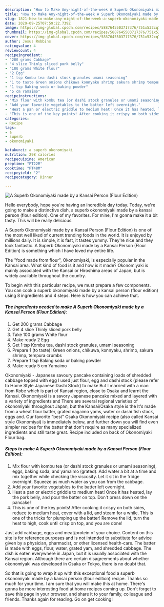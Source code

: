 ```yaml
---
description: "How to Make Any-night-of-the-week A Superb Okonomiyaki made by a Kansai Person (Flour Edition)"
title: "How to Make Any-night-of-the-week A Superb Okonomiyaki made by a Kansai Person (Flour Edition)"
slug: 1821-how-to-make-any-night-of-the-week-a-superb-okonomiyaki-made-by-a-kansai-person-flour-edition
date: 2020-09-25T07:59:22.739Z
image: https://img-global.cpcdn.com/recipes/5887645503717376/751x532cq70/a-superb-okonomiyaki-made-by-a-kansai-person-flour-edition-recipe-main-photo.jpg
thumbnail: https://img-global.cpcdn.com/recipes/5887645503717376/751x532cq70/a-superb-okonomiyaki-made-by-a-kansai-person-flour-edition-recipe-main-photo.jpg
cover: https://img-global.cpcdn.com/recipes/5887645503717376/751x532cq70/a-superb-okonomiyaki-made-by-a-kansai-person-flour-edition-recipe-main-photo.jpg
author: Jesus Robbins
ratingvalue: 4
reviewcount: 4
recipeingredient:
- "200 grams Cabbage"
- "4 slice Thinly sliced pork belly"
- "100 grams White flour"
- "2 Egg"
- "1 tsp Kombu tea dashi stock granules umami seasoning"
- "1 to taste Green onions chikuwa konnyaku shrimp sakura shrimp tempura crumbs"
- "1 tsp Baking soda or baking powder"
- "5 cm Yamaimo"
recipeinstructions:
- "Mix flour with kombu tea (or dashi stock granules or umami seasoning), eggs, baking soda, and yamaimo (grated). Add water a bit at a time and mix together while checking the viscosity. Let it sit in the fridge overnight. Squeeze as much water as you can from the cabbage."
- "Add your favorite vegetables to the batter left overnight."
- "Heat a pan or electric griddle to medium heat! Once it has heated, lay the pork belly, and pour the batter on top. Don&#39;t press down on the pancake!"
- "This is one of the key points! After cooking it crispy on both sides, reduce to medium heat, cover with a lid, and steam for a while. This is one of the tricks for plumping up the batter! Remove the lid, turn the heat to high, cook until crisp on top, and you are done!"
categories:
- Recipe
tags:
- a
- superb
- okonomiyaki

katakunci: a superb okonomiyaki 
nutrition: 298 calories
recipecuisine: American
preptime: "PT22M"
cooktime: "PT48M"
recipeyield: "2"
recipecategory: Dinner

---
```



![A Superb Okonomiyaki made by a Kansai Person (Flour Edition)](https://img-global.cpcdn.com/recipes/5887645503717376/751x532cq70/a-superb-okonomiyaki-made-by-a-kansai-person-flour-edition-recipe-main-photo.jpg)

Hello everybody, hope you're having an incredible day today. Today, we're going to make a distinctive dish, a superb okonomiyaki made by a kansai person (flour edition). One of my favorites. For mine, I'm gonna make it a bit tasty. This will be really delicious.

A Superb Okonomiyaki made by a Kansai Person (Flour Edition) is one of the most well liked of current trending foods in the world. It is enjoyed by millions daily. It is simple, it is fast, it tastes yummy. They're nice and they look fantastic. A Superb Okonomiyaki made by a Kansai Person (Flour Edition) is something which I have loved my entire life.

The &#34;food made from flour&#34;, Okonomiyaki, is especially popular in the Kansai area. What kind of food is it and how is it made? Okonomiyaki is mainly associated with the Kansai or Hiroshima areas of Japan, but is widely available throughout the country.


To begin with this particular recipe, we must prepare a few components. You can cook a superb okonomiyaki made by a kansai person (flour edition) using 8 ingredients and 4 steps. Here is how you can achieve that.

<!--inarticleads1-->

##### The ingredients needed to make A Superb Okonomiyaki made by a Kansai Person (Flour Edition):

1. Get 200 grams Cabbage
1. Get 4 slice Thinly sliced pork belly
1. Take 100 grams White flour
1. Make ready 2 Egg
1. Get 1 tsp Kombu tea, dashi stock granules, umami seasoning
1. Prepare 1 (to taste)! Green onions, chikuwa, konnyaku, shrimp, sakura shrimp, tempura crumbs
1. Prepare 1 tsp Baking soda or baking powder
1. Make ready 5 cm Yamaimo


Okonomiyaki - Japanese savoury pancake containing loads of shredded cabbage topped with egg I used just flour, egg and dashi stock (please refer to Home Style Japanese Dashi Stock) to make But I married with a man from Kobe which is part of Kansai region, close to Osaka and learnt the Kansai. Okonomiyaki is a savory Japanese pancake mixed and layered with a variety of ingredients and There are several regional varieties of okonomiyaki throughout Japan, but the Kansai/Osaka style is the It&#39;s made from a wheat flour batter, grated nagaimo yams, water or dashi fish stock, eggs and. Our favorite &#34;best&#34; Osaka Okonomiyaki recipe (also called Kansai style Okonomiyai) is immediately below, and further down you will find even simpler recipes for the batter that don&#39;t require as many specialized ingredients and still taste great. Recipe included on back of Okonomiyaki Flour bag. 

<!--inarticleads2-->

##### Steps to make A Superb Okonomiyaki made by a Kansai Person (Flour Edition):

1. Mix flour with kombu tea (or dashi stock granules or umami seasoning), eggs, baking soda, and yamaimo (grated). Add water a bit at a time and mix together while checking the viscosity. Let it sit in the fridge overnight. Squeeze as much water as you can from the cabbage.
1. Add your favorite vegetables to the batter left overnight.
1. Heat a pan or electric griddle to medium heat! Once it has heated, lay the pork belly, and pour the batter on top. Don&#39;t press down on the pancake!
1. This is one of the key points! After cooking it crispy on both sides, reduce to medium heat, cover with a lid, and steam for a while. This is one of the tricks for plumping up the batter! Remove the lid, turn the heat to high, cook until crisp on top, and you are done!


Just add cabbage, eggs and meat/protein of your choice. Content on this site is for reference purposes and is not intended to substitute for advice given by a physician, pharmacist, or other licensed health-care. The batter is made with eggs, flour, water, grated yam, and shredded cabbage. The dish is eaten everywhere in Japan, but it is usually associated with the Kansai region. Although there are certain disagreements about whether okonomiyaki was developed in Osaka or Tokyo, there is no doubt that. 

So that is going to wrap it up with this exceptional food a superb okonomiyaki made by a kansai person (flour edition) recipe. Thanks so much for your time. I am sure that you will make this at home. There's gonna be more interesting food at home recipes coming up. Don't forget to save this page in your browser, and share it to your family, colleague and friends. Thanks again for reading. Go on get cooking!
